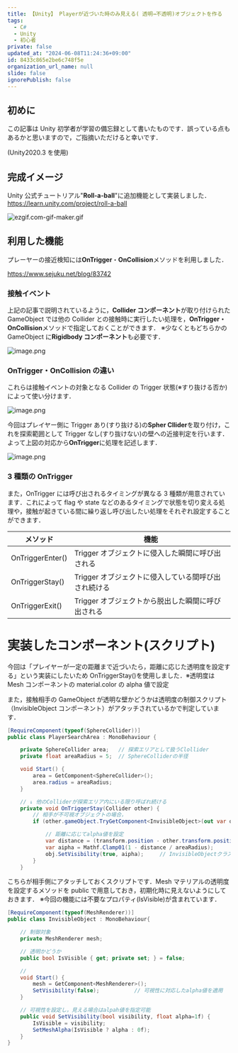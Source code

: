 ```yaml
---
title: 【Unity】 Playerが近づいた時のみ見える( 透明→不透明)オブジェクトを作る
tags:
  - C#
  - Unity
  - 初心者
private: false
updated_at: "2024-06-08T11:24:36+09:00"
id: 8433c865e2be6c748f5e
organization_url_name: null
slide: false
ignorePublish: false
---
```


## 初めに

この記事は Unity 初学者が学習の備忘録として書いたものです．誤っている点もあるかと思いますので，ご指摘いただけると幸いです．

(Unity2020.3 を使用)

## 完成イメージ

Unity 公式チュートリアル"**Roll-a-ball**"に追加機能として実装しました．
https://learn.unity.com/project/roll-a-ball

![ezgif.com-gif-maker.gif](https://qiita-image-store.s3.ap-northeast-1.amazonaws.com/0/1596227/5575feb7-c91f-e0b0-7aa8-ef06c0eb8b0d.gif)

## 利用した機能

プレーヤーの接近検知には**OnTrigger**・**OnCollision**メソッドを利用しました．

https://www.sejuku.net/blog/83742

### 接触イベント

上記の記事で説明されているように，**Collider コンポーネント**が取り付けられた GameObject では他の Collider との接触時に実行したい処理を，**OnTrigger・OnCollision**メソッドで指定しておくことができます．
※少なくともどちらかの GameObject に**Rigidbody コンポーネント**も必要です．

![image.png](https://qiita-image-store.s3.ap-northeast-1.amazonaws.com/0/1596227/15069441-a766-6821-84a9-ab57d88dff6f.png)

### OnTrigger・OnCollision の違い

これらは接触イベントの対象となる Collider の Trigger 状態(※すり抜ける否か)によって使い分けます．

![image.png](https://qiita-image-store.s3.ap-northeast-1.amazonaws.com/0/1596227/1e5d4441-d06b-26d1-ba8b-e715d43c7d73.png)

今回はプレイヤー側に Trigger あり(すり抜ける)の**Spher Cllider**を取り付け，これを探索範囲として Trigger なし(すり抜けない)の壁への近接判定を行います．よって上図の対応から**OnTrigger**に処理を記述します．

![image.png](https://qiita-image-store.s3.ap-northeast-1.amazonaws.com/0/1596227/fbd3c125-2a71-50e4-86cc-0ea296c5857a.png)

### 3 種類の OnTrigger

また，OnTrigger には呼び出されるタイミングが異なる 3 種類が用意されています．これによって flag や state などのあるタイミングで状態を切り変える処理や，接触が起きている間に繰り返し呼び出したい処理をそれぞれ設定することができます．

| メソッド         | 機能                                                 |
| ---------------- | ---------------------------------------------------- |
| OnTriggerEnter() | Trigger オブジェクトに侵入した瞬間に呼び出される     |
| OnTriggerStay()  | Trigger オブジェクトに侵入している間呼び出され続ける |
| OnTriggerExit()  | Trigger オブジェクトから脱出した瞬間に呼び出される   |

# 実装したコンポーネント(スクリプト)

今回は「プレイヤーが一定の距離まで近づいたら，距離に応じた透明度を設定する」という実装にしたいため OnTriggerStay()を使用しました．※透明度は Mesh コンポーネントの material.color の alpha 値で設定

また，接触相手の GameObject が透明な壁かどうかは透明度の制御スクリプト（InvisibleObject コンポーネント）がアタッチされているかで判定しています．

```PlayerSearchArea.cs
[RequireComponent(typeof(SphereCollider))]
public class PlayerSearchArea : MonoBehaviour {

    private SphereCollider area;   // 探索エリアとして扱うClollider
    private float areaRadius = 5;  // SphereColliderの半径

    void Start() {
        area = GetComponent<SphereCollider>();
        area.radius = areaRadius;
    }

    // ↓ 他のColliderが探索エリア内にいる限り呼ばれ続ける
    private void OnTriggerStay(Collider other) {
        // 相手が不可視オブジェクトの場合，
        if (other.gameObject.TryGetComponent<InvisibleObject>(out var obj)) {

            // 距離に応じてalpha値を設定
            var distance = (transform.position - other.transform.position).magnitude;
            var aipha = Mathf.Clamp01(1 - distance / areaRadius);
            obj.SetVisibility(true, aipha);     // InvisibleObjectクラスの透明度設定メソッド
        }
    }

```

こちらが相手側にアタッチしておくスクリプトです．Mesh マテリアルの透明度を設定するメソッドを public で用意しておき，初期化時に見えないようにしておきます．
※今回の機能には不要なプロパティ(IsVisible)が含まれています．

```InvisibleObject.cs
[RequireComponent(typeof(MeshRenderer))]
public class InvisibleObject : MonoBehaviour{

    // 制御対象
    private MeshRenderer mesh;

    // 透明かどうか
    public bool IsVisible { get; private set; } = false;

    //
    void Start() {
        mesh = GetComponent<MeshRenderer>();
        SetVisibility(false);           // 可視性に対応したalpha値を適用
    }

    // 可視性を設定し，見える場合はalpah値を指定可能
    public void SetVisibility(bool visibility, float alpha=1f) {
        IsVisible = visibility;
        SetMeshAlpha(IsVisible ? alpha : 0f);
    }
}
```

